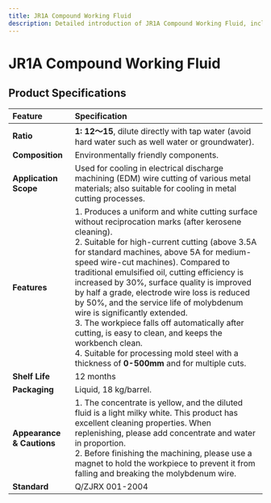```yaml
---
title: JR1A Compound Working Fluid
description: Detailed introduction of JR1A Compound Working Fluid, including ratio, application scope, features, etc.
---
```


# JR1A Compound Working Fluid

<!-- <div class="product-image-container">
  <img src="/images/pro/JR1A.jpg" alt="JR1A Compound Working Fluid Product Image">
</div> -->

## Product Specifications

<div class="product-table">

| Feature | Specification |
| :--- | :--- |
| **Ratio** | **1: 12～15**, dilute directly with tap water (avoid hard water such as well water or groundwater). |
| **Composition** | Environmentally friendly components. |
| **Application Scope** | Used for cooling in electrical discharge machining (EDM) wire cutting of various metal materials; also suitable for cooling in metal cutting processes. |
| **Features** | 1. Produces a uniform and white cutting surface without reciprocation marks (after kerosene cleaning).<br>2. Suitable for high-current cutting (above 3.5A for standard machines, above 5A for medium-speed wire-cut machines). Compared to traditional emulsified oil, cutting efficiency is increased by 30%, surface quality is improved by half a grade, electrode wire loss is reduced by 50%, and the service life of molybdenum wire is significantly extended.<br>3. The workpiece falls off automatically after cutting, is easy to clean, and keeps the workbench clean.<br>4. Suitable for processing mold steel with a thickness of **0-500mm** and for multiple cuts. |
| **Shelf Life** | 12 months |
| **Packaging** | Liquid, 18 kg/barrel. |
| **Appearance & Cautions** | 1. The concentrate is yellow, and the diluted fluid is a light milky white. This product has excellent cleaning properties. When replenishing, please add concentrate and water in proportion.<br>2. Before finishing the machining, please use a magnet to hold the workpiece to prevent it from falling and breaking the molybdenum wire. |
| **Standard** | Q/ZJRX 001-2004 |

</div>